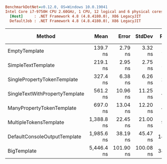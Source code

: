 ``` ini

BenchmarkDotNet=v0.12.0, OS=Windows 10.0.19041
Intel Core i7-9750H CPU 2.60GHz, 1 CPU, 12 logical and 6 physical cores
  [Host]     : .NET Framework 4.8 (4.8.4180.0), X86 LegacyJIT
  DefaultJob : .NET Framework 4.8 (4.8.4180.0), X86 LegacyJIT


```
|                         Method |       Mean |     Error |    StdDev | Ratio | RatioSD |  Gen 0 | Gen 1 | Gen 2 | Allocated |
|------------------------------- |-----------:|----------:|----------:|------:|--------:|-------:|------:|------:|----------:|
|                  EmptyTemplate |   139.7 ns |   2.79 ns |   3.32 ns |  1.00 |    0.00 | 0.0288 |     - |     - |     152 B |
|             SimpleTextTemplate |   219.1 ns |   2.95 ns |   2.75 ns |  1.57 |    0.04 | 0.0503 |     - |     - |     264 B |
|    SinglePropertyTokenTemplate |   327.4 ns |   6.38 ns |   6.26 ns |  2.34 |    0.08 | 0.0625 |     - |     - |     328 B |
| SingleTextWithPropertyTemplate |   561.2 ns |  10.96 ns |  11.25 ns |  4.01 |    0.06 | 0.1183 |     - |     - |     625 B |
|      ManyPropertyTokenTemplate |   697.0 ns |  13.04 ns |  12.20 ns |  4.98 |    0.16 | 0.1259 |     - |     - |     665 B |
|         MultipleTokensTemplate | 1,388.8 ns |  22.45 ns |  21.00 ns |  9.93 |    0.34 | 0.2213 |     - |     - |    1166 B |
|   DefaultConsoleOutputTemplate | 1,985.6 ns |  38.19 ns |  45.47 ns | 14.22 |    0.46 | 0.2785 |     - |     - |    1478 B |
|                    BigTemplate | 5,446.4 ns | 101.90 ns | 100.08 ns | 38.97 |    1.25 | 0.7935 |     - |     - |    4182 B |

